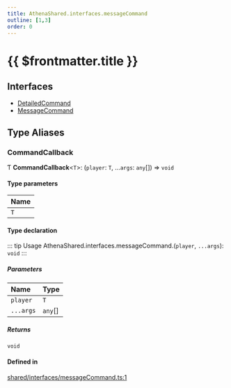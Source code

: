 ```yaml
---
title: AthenaShared.interfaces.messageCommand
outline: [1,3]
order: 0
---
```


# {{ $frontmatter.title }}


## Interfaces

- [DetailedCommand](../interfaces/shared_interfaces_messageCommand_DetailedCommand.md)
- [MessageCommand](../interfaces/shared_interfaces_messageCommand_MessageCommand.md)

## Type Aliases

### CommandCallback

Ƭ **CommandCallback**<`T`\>: (`player`: `T`, ...`args`: `any`[]) => `void`

#### Type parameters

| Name |
| :------ |
| `T` |

#### Type declaration

::: tip Usage
AthenaShared.interfaces.messageCommand.(`player`, `...args`): `void`
:::

##### Parameters

| Name | Type |
| :------ | :------ |
| `player` | `T` |
| `...args` | `any`[] |

##### Returns

`void`

#### Defined in

[shared/interfaces/messageCommand.ts:1](https://github.com/Stuyk/altv-athena/blob/9c5aa90/src/core/shared/interfaces/messageCommand.ts#L1)
